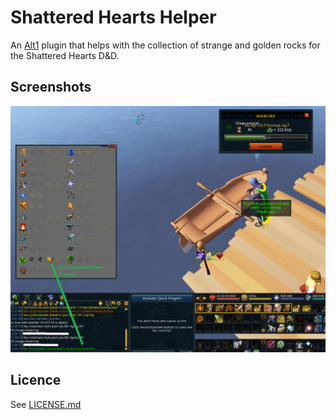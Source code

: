 # Shattered Hearts Helper

An [Alt1](https://github.com/skillbert/alt1) plugin that helps with the collection of strange and golden rocks for the
Shattered Hearts D&D.

## Screenshots

![Screenshot-Golden-Rock-and-UI.png](doc%2FScreenshot-Golden-Rock-and-UI.png)

## Licence

See [LICENSE.md](LICENSE.md)
